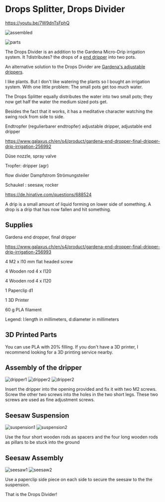 # Drops Splitter, Drops Divider 

https://youtu.be/7W9dnTsFphQ

![assembled](assembled.jpg)

![parts](parts.jpg)



The Drops Divider is an addition to the Gardena Micro-Drip irrigation system. It ?distributes? the drops of a [end dripper](https://www.gardena.com/ch-de/produkte/bewasserung/micro-drip-system/endtropfer-druckausgleichend/901161101/) into two pots.





An alternative solution to the Drops Divider are [Gardena's adjustable drippers](https://www.gardena.com/ch-de/produkte/bewasserung/micro-drip-system/regulierbarer-endtropfer/900914901/).



I like plants. But I don't like watering the plants so I bought an irrigation system. With one little problem: The small pots get too much water.

The Drops Splitter equally distributes the water into two small pots; they now get half the water the medium sized pots get.

Besides the fact that it works, it has a meditative character watching the swing rock from side to side.





Endtropfer (regulierbarer endtropfer) adjustable dripper, adjustable end dripper

https://www.galaxus.ch/en/s4/product/gardena-end-dropper-final-dripper-drip-irrigation-256992



Düse nozzle, spray valve

Tropfer: dripper (agr)

flow divider   Dampfstrom Strömungsteiler

Schaukel : seesaw, rocker



https://de.hinative.com/questions/688524

A drip is a small amount of liquid forming on lower side of something. A drop is a drip that has now fallen and hit something.



## Supplies

Gardena end dropper, final dripper

https://www.galaxus.ch/en/s4/product/gardena-end-dropper-final-dripper-drip-irrigation-256993

4 M2 x l10 mm flat headed screw

4 Wooden rod 4 x l120

4 Wooden rod 4 x l120

1 Paperclip d1

1 3D Printer

60 g PLA filament



Legend: l:length in millimeters, d:diameter in millimeters

## 3D Printed Parts

You can use PLA with 20% filling. If you don't have a 3D printer, I recommend looking for a 3D printing service nearby.



## Assembly of the dripper

![dripper1](dripper1.jpg)
![dripper2](dripper2.jpg)
![dripper2](dripper3.jpg)

Insert the dripper into the opening provided and fix it with two M2 screws. Screw the other two screws into the holes in the two short legs. These two screws are used as fine adjustment screws.



## Seesaw Suspension

![suspension1](suspension1.jpg)
![suspension2](suspension2.jpg)

Use the four short wooden rods as spacers and the four long wooden rods as pillars to be stuck into the ground



## Seesaw Assembly

![seesaw1](seesaw1.jpg)
![seesaw2](seesaw2.jpg)


Use a paperclip side piece on each side to secure the seesaw to the the suspension.



That is the Drops Divider!









